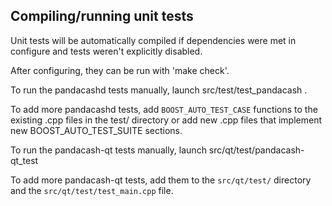 Compiling/running unit tests
------------------------------------

Unit tests will be automatically compiled if dependencies were met in configure
and tests weren't explicitly disabled.

After configuring, they can be run with 'make check'.

To run the pandacashd tests manually, launch src/test/test_pandacash .

To add more pandacashd tests, add `BOOST_AUTO_TEST_CASE` functions to the existing
.cpp files in the test/ directory or add new .cpp files that
implement new BOOST_AUTO_TEST_SUITE sections.

To run the pandacash-qt tests manually, launch src/qt/test/pandacash-qt_test

To add more pandacash-qt tests, add them to the `src/qt/test/` directory and
the `src/qt/test/test_main.cpp` file.
